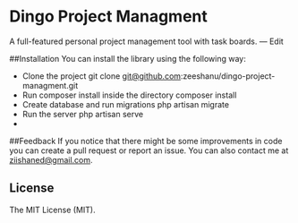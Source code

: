 # Dingo Project Managment
A full-featured personal project management tool with task boards. — Edit

##Installation
You can install the library using the following way:
- Clone the project git clone git@github.com:zeeshanu/dingo-project-managment.git
- Run composer install inside the directory composer install
- Create database and run migrations php artisan migrate
- Run the server php artisan serve
- 
##Feedback
If you notice that there might be some improvements in code you can create a pull request or report an issue. You can also contact me at <a href="mailto:ziishaned@gmail.com">ziishaned@gmail.com</a>.

## License
The MIT License (MIT).
